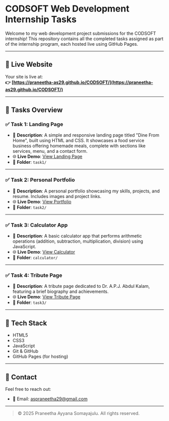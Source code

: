 # CODSOFT Web Development Internship Tasks

Welcome to my web development project submissions for the CODSOFT internship! This repository contains all the completed tasks assigned as part of the internship program, each hosted live using GitHub Pages.

---

## 🔗 Live Website

Your site is live at:  
**👉 [https://praneetha-as29.github.io/CODSOFT/](https://praneetha-as29.github.io/CODSOFT/)**

---

## 📁 Tasks Overview

### ✅ Task 1: Landing Page

- 📄 **Description**: A simple and responsive landing page titled "Dine From Home", built using HTML and CSS. It showcases a food service business offering homemade meals, complete with sections like services, menu, and a contact form. 
- 🌐 **Live Demo**: [View Landing Page](https://praneetha-as29.github.io/CODSOFT/task1/)  
- 📂 **Folder**: `task1/`

---

### ✅ Task 2: Personal Portfolio

- 📄 **Description**: A personal portfolio showcasing my skills, projects, and resume. Includes images and project links.
- 🌐 **Live Demo**: [View Portfolio](https://praneetha-as29.github.io/CODSOFT/task2/)  
- 📂 **Folder**: `task2/`

---

### ✅ Task 3: Calculator App

- 📄 **Description**: A basic calculator app that performs arithmetic operations (addition, subtraction, multiplication, division) using JavaScript.
- 🌐 **Live Demo**: [View Calculator](https://praneetha-as29.github.io/CODSOFT/task4/)  
- 📂 **Folder**: `calculator/`

---

### ✅ Task 4: Tribute Page

- 📄 **Description**: A tribute page dedicated to Dr. A.P.J. Abdul Kalam, featuring a brief biography and achievements.
- 🌐 **Live Demo**: [View Tribute Page](https://praneetha-as29.github.io/CODSOFT/task3/)  
- 📂 **Folder**: `task3/`

---
## 🚀 Tech Stack

- HTML5  
- CSS3  
- JavaScript  
- Git & GitHub  
- GitHub Pages (for hosting)

---

## 📧 Contact

Feel free to reach out:

- 📧 Email: [aspraneetha29@gmail.com](mailto:aspraneetha29@gmail.com)

---

> © 2025 Praneetha Ayyana Somayajulu. All rights reserved.
